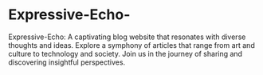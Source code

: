 # Expressive-Echo-
Expressive-Echo: A captivating blog website that resonates with diverse thoughts and ideas. Explore a symphony of articles that range from art and culture to technology and society. Join us in the journey of sharing and discovering insightful perspectives. 
